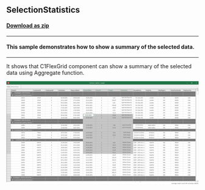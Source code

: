 ## SelectionStatistics
#### [Download as zip](https://grapecity.github.io/DownGit/#/home?url=https://github.com/GrapeCity/ComponentOne-WinForms-Samples/tree/master/NetFramework\FlexGrid\VB\SelectionStatistics)
____
#### This sample demonstrates how to show a summary of the selected data.
____
It shows that C1FlexGrid component can show a summary of the selected data using Aggregate function.

![screenshot](screenshot.png)
